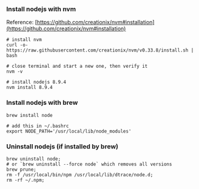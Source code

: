 ### Install nodejs with nvm

Reference: [https://github.com/creationix/nvm#installation](https://github.com/creationix/nvm#installation)

```
# install nvm
curl -o- https://raw.githubusercontent.com/creationix/nvm/v0.33.8/install.sh | bash

# close terminal and start a new one, then verify it
nvm -v

# install nodejs 8.9.4
nvm install 8.9.4
```

### Install nodejs with brew

```
brew install node

# add this in ~/.bashrc
export NODE_PATH='/usr/local/lib/node_modules'
```

### Uninstall nodejs (if installed by brew)

```
brew uninstall node; 
# or `brew uninstall --force node` which removes all versions
brew prune;
rm -f /usr/local/bin/npm /usr/local/lib/dtrace/node.d;
rm -rf ~/.npm;
```
